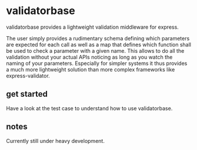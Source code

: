 # validatorbase
validatorbase provides a lightweight validation middleware for express.

The user simply provides a rudimentary schema defining which parameters are expected for each call as well as a map that defines which function shall be used to check a parameter with a given name. This allows to do all the validation without your actual APIs noticing as long as you watch the naming of your parameters. Especially for simpler systems it thus provides a much more lightweight solution than more complex frameworks like express-validator.

## get started

Have a look at the test case to understand how to use validatorbase.

## notes

Currently still under heavy development.
